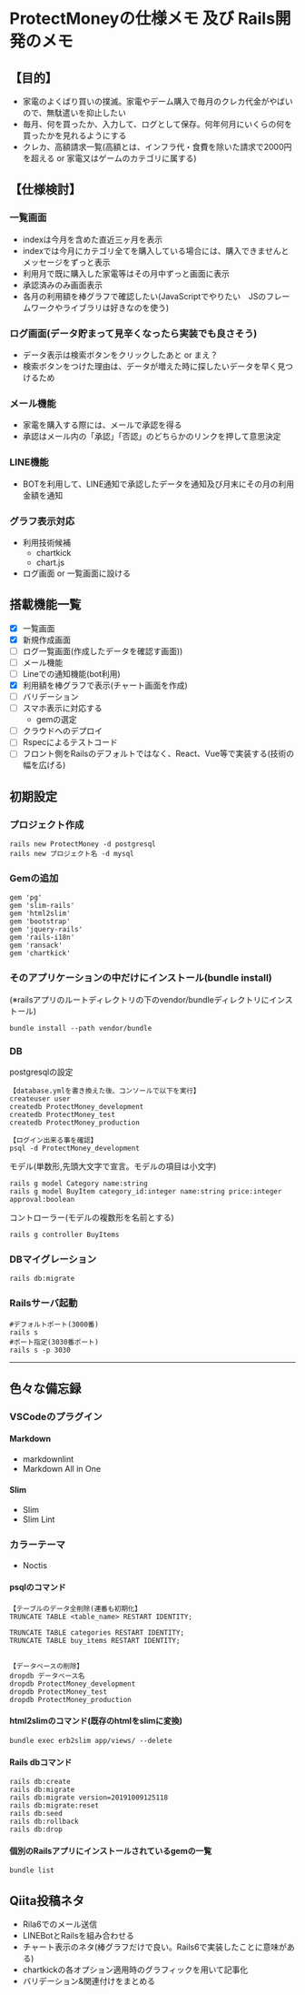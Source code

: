 # ProtectMoneyの仕様メモ 及び Rails開発のメモ

## 【目的】

- 家電のよくばり買いの撲滅。家電やデーム購入で毎月のクレカ代金がやばいので、無駄遣いを抑止したい
- 毎月、何を買ったか、入力して、ログとして保存。何年何月にいくらの何を買ったかを見れるようにする
- クレカ、高額請求一覧(高額とは、インフラ代・食費を除いた請求で2000円を超える or 家電又はゲームのカテゴリに属する)

## 【仕様検討】

### 一覧画面

- indexは今月を含めた直近三ヶ月を表示
- indexでは今月にカテゴリ全てを購入している場合には、購入できませんとメッセージをずっと表示
- 利用月で既に購入した家電等はその月中ずっと画面に表示
- 承認済みのみ画面表示
- 各月の利用額を棒グラフで確認したい(JavaScriptでやりたい　JSのフレームワークやライブラリは好きなのを使う)

### ログ画面(データ貯まって見辛くなったら実装でも良さそう)

- データ表示は検索ボタンをクリックしたあと or まえ？
- 検索ボタンをつけた理由は、データが増えた時に探したいデータを早く見つけるため

### メール機能

- 家電を購入する際には、メールで承認を得る
- 承認はメール内の「承認」「否認」のどちらかのリンクを押して意思決定

### LINE機能

- BOTを利用して、LINE通知で承認したデータを通知及び月末にその月の利用金額を通知

### グラフ表示対応

- 利用技術候補
  - chartkick
  - chart.js
- ログ画面 or 一覧画面に設ける

## 搭載機能一覧

- [x] 一覧画面
- [x] 新規作成画面
- [ ] ログ一覧画面(作成したデータを確認す画面))
- [ ] メール機能
- [ ] Lineでの通知機能(bot利用)
- [x] 利用額を棒グラフで表示(チャート画面を作成)
- [ ] バリデーション
- [ ] スマホ表示に対応する
  - gemの選定
- [ ] クラウドへのデプロイ
- [ ] Rspecによるテストコード
- [ ] フロント側をRailsのデフォルトではなく、React、Vue等で実装する(技術の幅を広げる)

## __初期設定__

### プロジェクト作成

```rails
rails new ProtectMoney -d postgresql
rails new プロジェクト名 -d mysql
```

### Gemの追加

```Rails
gem 'pg'
gem 'slim-rails'
gem 'html2slim'
gem 'bootstrap'
gem 'jquery-rails'
gem 'rails-i18n'
gem 'ransack'
gem 'chartkick'
```

### そのアプリケーションの中だけにインストール(bundle install)

(※railsアプリのルートディレクトリの下のvendor/bundleディレクトリにインストール)  

```rails
bundle install --path vendor/bundle
```

### DB

postgresqlの設定

```Rails
【database.ymlを書き換えた後、コンソールで以下を実行】
createuser user
createdb ProtectMoney_development
createdb ProtectMoney_test
createdb ProtectMoney_production

【ログイン出来る事を確認】
psql -d ProtectMoney_development
```

モデル(単数形,先頭大文字で宣言。モデルの項目は小文字)

```Rails
rails g model Category name:string
rails g model BuyItem category_id:integer name:string price:integer approval:boolean
```

コントローラー(モデルの複数形を名前とする)

```Rails
rails g controller BuyItems
```

### DBマイグレーション

```Rails
rails db:migrate
```

### Railsサーバ起動

```rails
#デフォルトポート(3000番)
rails s
#ポート指定(3030番ポート)
rails s -p 3030
```

___

## 色々な備忘録

### VSCodeのプラグイン

#### Markdown

- markdownlint
- Markdown All in One

#### Slim

- Slim
- Slim Lint

### カラーテーマ

- Noctis

#### psqlのコマンド

```psql
【テーブルのデータ全削除(連番も初期化】
TRUNCATE TABLE <table_name> RESTART IDENTITY;

TRUNCATE TABLE categories RESTART IDENTITY;
TRUNCATE TABLE buy_items RESTART IDENTITY;


【データベースの削除】
dropdb データベース名
dropdb ProtectMoney_development
dropdb ProtectMoney_test
dropdb ProtectMoney_production
```

#### html2slimのコマンド(既存のhtmlをslimに変換)  

```rails
bundle exec erb2slim app/views/ --delete
```

#### Rails dbコマンド

```Rails
rails db:create
rails db:migrate
rails db:migrate version=20191009125118
rails db:migrate:reset
rails db:seed
rails db:rollback
rails db:drop
```

#### 個別のRailsアプリにインストールされているgemの一覧  

```rails
bundle list
```

## Qiita投稿ネタ

- Rila6でのメール送信
- LINEBotとRailsを組み合わせる
- チャート表示のネタ(棒グラフだけで良い。Rails6で実装したことに意味がある)
- chartkickの各オプション適用時のグラフィックを用いて記事化
- バリデーション&関連付けをまとめる
